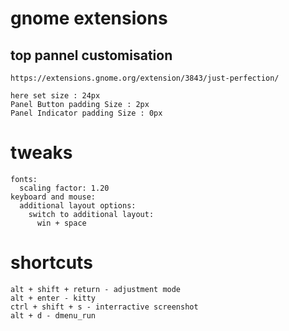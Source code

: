# gnome extensions

## top pannel customisation
```
https://extensions.gnome.org/extension/3843/just-perfection/

here set size : 24px
Panel Button padding Size : 2px
Panel Indicator padding Size : 0px
```

# tweaks
```
fonts:
  scaling factor: 1.20
keyboard and mouse:
  additional layout options:
    switch to additional layout:
      win + space
```
# shortcuts
```
alt + shift + return - adjustment mode
alt + enter - kitty
ctrl + shift + s - interractive screenshot
alt + d - dmenu_run
```
